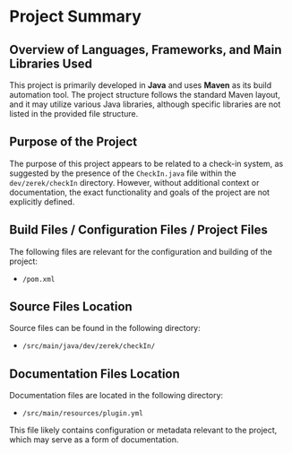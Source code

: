 # Project Summary

## Overview of Languages, Frameworks, and Main Libraries Used
This project is primarily developed in **Java** and uses **Maven** as its build automation tool. The project structure follows the standard Maven layout, and it may utilize various Java libraries, although specific libraries are not listed in the provided file structure.

## Purpose of the Project
The purpose of this project appears to be related to a check-in system, as suggested by the presence of the `CheckIn.java` file within the `dev/zerek/checkIn` directory. However, without additional context or documentation, the exact functionality and goals of the project are not explicitly defined.

## Build Files / Configuration Files / Project Files
The following files are relevant for the configuration and building of the project:

- `/pom.xml`

## Source Files Location
Source files can be found in the following directory:

- `/src/main/java/dev/zerek/checkIn/`

## Documentation Files Location
Documentation files are located in the following directory:

- `/src/main/resources/plugin.yml` 

This file likely contains configuration or metadata relevant to the project, which may serve as a form of documentation.